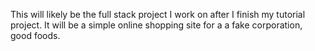 This will likely be the full stack project I work on after I finish my tutorial project. It will be a simple online shopping site for a a fake corporation, good foods.
